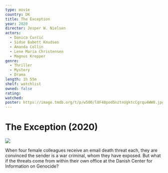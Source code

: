 ```yaml
---
type: movie
country: DK
title: The Exception
year: 2020
director: Jesper W. Nielsen
actors:
  - Danica Ćurčić
  - Sidse Babett Knudsen
  - Amanda Collin
  - Lene Maria Christensen
  - Magnus Krepper
genre:
  - Thriller
  - Mystery
  - Drama
length: 1h 55m
shelf: watchlist
owned: false
rating:
watched:
poster: https://image.tmdb.org/t/p/w500/l8F40pod5nztnUgktcCgrqu4WW0.jpg
---
```


# The Exception (2020)

![](https://image.tmdb.org/t/p/w500/l8F40pod5nztnUgktcCgrqu4WW0.jpg)

When four female colleagues receive an email death threat each, they are convinced the sender is a war criminal, whom they have exposed. But what if the threats come from within their own office at the Danish Center for Information on Genocide?
